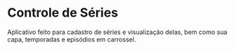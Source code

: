 # Controle de Séries
Aplicativo feito para cadastro de séries e visualização delas, bem como sua capa, temporadas e episódios em carrossel.
